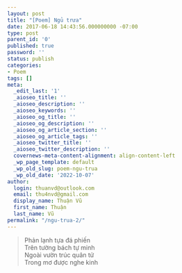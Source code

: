 ```yaml
---
layout: post
title: "[Poem] Ngủ trưa"
date: 2017-06-18 14:43:56.000000000 -07:00
type: post
parent_id: '0'
published: true
password: ''
status: publish
categories:
- Poem
tags: []
meta:
  _edit_last: '1'
  _aioseo_title: ''
  _aioseo_description: ''
  _aioseo_keywords: ''
  _aioseo_og_title: ''
  _aioseo_og_description: ''
  _aioseo_og_article_section: ''
  _aioseo_og_article_tags: ''
  _aioseo_twitter_title: ''
  _aioseo_twitter_description: ''
  covernews-meta-content-alignment: align-content-left
  _wp_page_template: default
  _wp_old_slug: poem-ngu-trua
  _wp_old_date: '2022-10-07'
author:
  login: thuanvd@outlook.com
  email: thu4nvd@gmail.com
  display_name: Thuận Vũ
  first_name: Thuận
  last_name: Vũ
permalink: "/ngu-trua-2/"
---
```

<p><!-- wp:quote --></p>
<blockquote class="wp-block-quote"><p>Phản lạnh tựa đá phiến<br />Trên tường bách tự minh<br />Ngoài vườn trúc quân tử<br />Trong mơ được nghe kinh</p>
</blockquote>
<p><!-- /wp:quote --></p>
